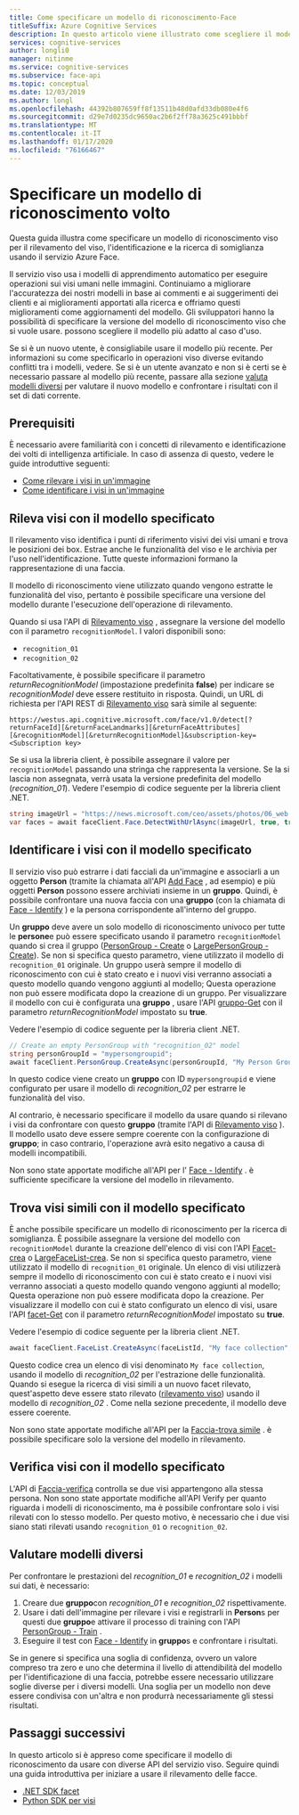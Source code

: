 ```yaml
---
title: Come specificare un modello di riconoscimento-Face
titleSuffix: Azure Cognitive Services
description: In questo articolo viene illustrato come scegliere il modello di riconoscimento da usare con l'applicazione Azure Face.
services: cognitive-services
author: longli0
manager: nitinme
ms.service: cognitive-services
ms.subservice: face-api
ms.topic: conceptual
ms.date: 12/03/2019
ms.author: longl
ms.openlocfilehash: 44392b807659ff8f13511b48d0afd33db080e4f6
ms.sourcegitcommit: d29e7d0235dc9650ac2b6f2ff78a3625c491bbbf
ms.translationtype: MT
ms.contentlocale: it-IT
ms.lasthandoff: 01/17/2020
ms.locfileid: "76166467"
---
```

# <a name="specify-a-face-recognition-model"></a>Specificare un modello di riconoscimento volto

Questa guida illustra come specificare un modello di riconoscimento viso per il rilevamento del viso, l'identificazione e la ricerca di somiglianza usando il servizio Azure Face.

Il servizio viso usa i modelli di apprendimento automatico per eseguire operazioni sui visi umani nelle immagini. Continuiamo a migliorare l'accuratezza dei nostri modelli in base ai commenti e ai suggerimenti dei clienti e ai miglioramenti apportati alla ricerca e offriamo questi miglioramenti come aggiornamenti del modello. Gli sviluppatori hanno la possibilità di specificare la versione del modello di riconoscimento viso che si vuole usare. possono scegliere il modello più adatto al caso d'uso.

Se si è un nuovo utente, è consigliabile usare il modello più recente. Per informazioni su come specificarlo in operazioni viso diverse evitando conflitti tra i modelli, vedere. Se si è un utente avanzato e non si è certi se è necessario passare al modello più recente, passare alla sezione [valuta modelli diversi](#evaluate-different-models) per valutare il nuovo modello e confrontare i risultati con il set di dati corrente.

## <a name="prerequisites"></a>Prerequisiti

È necessario avere familiarità con i concetti di rilevamento e identificazione dei volti di intelligenza artificiale. In caso di assenza di questo, vedere le guide introduttive seguenti:

* [Come rilevare i visi in un'immagine](HowtoDetectFacesinImage.md)
* [Come identificare i visi in un'immagine](HowtoIdentifyFacesinImage.md)

## <a name="detect-faces-with-specified-model"></a>Rileva visi con il modello specificato

Il rilevamento viso identifica i punti di riferimento visivi dei visi umani e trova le posizioni dei box. Estrae anche le funzionalità del viso e le archivia per l'uso nell'identificazione. Tutte queste informazioni formano la rappresentazione di una faccia.

Il modello di riconoscimento viene utilizzato quando vengono estratte le funzionalità del viso, pertanto è possibile specificare una versione del modello durante l'esecuzione dell'operazione di rilevamento.

Quando si usa l'API di [Rilevamento viso] , assegnare la versione del modello con il parametro `recognitionModel`. I valori disponibili sono:

* `recognition_01`
* `recognition_02`

Facoltativamente, è possibile specificare il parametro _returnRecognitionModel_ (impostazione predefinita **false**) per indicare se _recognitionModel_ deve essere restituito in risposta. Quindi, un URL di richiesta per l'API REST di [Rilevamento viso] sarà simile al seguente:

`https://westus.api.cognitive.microsoft.com/face/v1.0/detect[?returnFaceId][&returnFaceLandmarks][&returnFaceAttributes][&recognitionModel][&returnRecognitionModel]&subscription-key=<Subscription key>`

Se si usa la libreria client, è possibile assegnare il valore per `recognitionModel` passando una stringa che rappresenta la versione.
Se la si lascia non assegnata, verrà usata la versione predefinita del modello (_recognition_01_). Vedere l'esempio di codice seguente per la libreria client .NET.

```csharp
string imageUrl = "https://news.microsoft.com/ceo/assets/photos/06_web.jpg";
var faces = await faceClient.Face.DetectWithUrlAsync(imageUrl, true, true, recognitionModel: "recognition_02", returnRecognitionModel: true);
```

## <a name="identify-faces-with-specified-model"></a>Identificare i visi con il modello specificato

Il servizio viso può estrarre i dati facciali da un'immagine e associarli a un oggetto **Person** (tramite la chiamata all'API [Add Face](https://westus.dev.cognitive.microsoft.com/docs/services/563879b61984550e40cbbe8d/operations/563879b61984550f3039523b) , ad esempio) e più oggetti **Person** possono essere archiviati insieme in un **gruppo**. Quindi, è possibile confrontare una nuova faccia con una **gruppo** (con la chiamata di [Face - Identify] ) e la persona corrispondente all'interno del gruppo.

Un **gruppo** deve avere un solo modello di riconoscimento univoco per tutte le **persone**e può essere specificato usando il parametro `recognitionModel` quando si crea il gruppo ([PersonGroup - Create] o [LargePersonGroup - Create]). Se non si specifica questo parametro, viene utilizzato il modello di `recognition_01` originale. Un gruppo userà sempre il modello di riconoscimento con cui è stato creato e i nuovi visi verranno associati a questo modello quando vengono aggiunti al modello; Questa operazione non può essere modificata dopo la creazione di un gruppo. Per visualizzare il modello con cui è configurata una **gruppo** , usare l'API [gruppo-Get] con il parametro _returnRecognitionModel_ impostato su **true**.

Vedere l'esempio di codice seguente per la libreria client .NET.

```csharp
// Create an empty PersonGroup with "recognition_02" model
string personGroupId = "mypersongroupid";
await faceClient.PersonGroup.CreateAsync(personGroupId, "My Person Group Name", recognitionModel: "recognition_02");
```

In questo codice viene creato un **gruppo** con ID `mypersongroupid` e viene configurato per usare il modello di _recognition_02_ per estrarre le funzionalità del viso.

Al contrario, è necessario specificare il modello da usare quando si rilevano i visi da confrontare con questo **gruppo** (tramite l'API di [Rilevamento viso] ). Il modello usato deve essere sempre coerente con la configurazione di **gruppo**; in caso contrario, l'operazione avrà esito negativo a causa di modelli incompatibili.

Non sono state apportate modifiche all'API per l' [Face - Identify] . è sufficiente specificare la versione del modello in rilevamento.

## <a name="find-similar-faces-with-specified-model"></a>Trova visi simili con il modello specificato

È anche possibile specificare un modello di riconoscimento per la ricerca di somiglianza. È possibile assegnare la versione del modello con `recognitionModel` durante la creazione dell'elenco di visi con l'API [Facet-crea] o [LargeFaceList-crea]. Se non si specifica questo parametro, viene utilizzato il modello di `recognition_01` originale. Un elenco di visi utilizzerà sempre il modello di riconoscimento con cui è stato creato e i nuovi visi verranno associati a questo modello quando vengono aggiunti al modello; Questa operazione non può essere modificata dopo la creazione. Per visualizzare il modello con cui è stato configurato un elenco di visi, usare l'API [facet-Get] con il parametro _returnRecognitionModel_ impostato su **true**.

Vedere l'esempio di codice seguente per la libreria client .NET.

```csharp
await faceClient.FaceList.CreateAsync(faceListId, "My face collection", recognitionModel: "recognition_02");
```

Questo codice crea un elenco di visi denominato `My face collection`, usando il modello di _recognition_02_ per l'estrazione delle funzionalità. Quando si esegue la ricerca di visi simili a un nuovo facet rilevato, quest'aspetto deve essere stato rilevato ([rilevamento viso]) usando il modello di _recognition_02_ . Come nella sezione precedente, il modello deve essere coerente.

Non sono state apportate modifiche all'API per la [Faccia-trova simile] . è possibile specificare solo la versione del modello in rilevamento.

## <a name="verify-faces-with-specified-model"></a>Verifica visi con il modello specificato

L'API di [Faccia-verifica] controlla se due visi appartengono alla stessa persona. Non sono state apportate modifiche all'API Verify per quanto riguarda i modelli di riconoscimento, ma è possibile confrontare solo i visi rilevati con lo stesso modello. Per questo motivo, è necessario che i due visi siano stati rilevati usando `recognition_01` o `recognition_02`.

## <a name="evaluate-different-models"></a>Valutare modelli diversi

Per confrontare le prestazioni del _recognition_01_ e _recognition_02_ i modelli sui dati, è necessario:

1. Creare due **gruppo**con _recognition_01_ e _recognition_02_ rispettivamente.
1. Usare i dati dell'immagine per rilevare i visi e registrarli in **Person**s per questi due **gruppo**e attivare il processo di training con l'API [PersonGroup - Train] .
1. Eseguire il test con [Face - Identify] in **gruppo**s e confrontare i risultati.

Se in genere si specifica una soglia di confidenza, ovvero un valore compreso tra zero e uno che determina il livello di attendibilità del modello per l'identificazione di una faccia, potrebbe essere necessario utilizzare soglie diverse per i diversi modelli. Una soglia per un modello non deve essere condivisa con un'altra e non produrrà necessariamente gli stessi risultati.

## <a name="next-steps"></a>Passaggi successivi

In questo articolo si è appreso come specificare il modello di riconoscimento da usare con diverse API del servizio viso. Seguire quindi una guida introduttiva per iniziare a usare il rilevamento delle facce.

* [.NET SDK facet](../Quickstarts/csharp-sdk.md)
* [Python SDK per visi](../Quickstarts/python-sdk.md)

[Rilevamento viso]: https://westus.dev.cognitive.microsoft.com/docs/services/563879b61984550e40cbbe8d
[Faccia-trova simile]: https://westus.dev.cognitive.microsoft.com/docs/services/563879b61984550e40cbbe8d/operations/563879b61984550f30395237
[Face - Identify]: https://westus.dev.cognitive.microsoft.com/docs/services/563879b61984550e40cbbe8d/operations/563879b61984550f30395239
[Faccia-verifica]: https://westus.dev.cognitive.microsoft.com/docs/services/563879b61984550e40cbbe8d/operations/563879b61984550f3039523a
[PersonGroup - Create]: https://westus.dev.cognitive.microsoft.com/docs/services/563879b61984550e40cbbe8d/operations/563879b61984550f30395244
[Gruppo-Get]: https://westus.dev.cognitive.microsoft.com/docs/services/563879b61984550e40cbbe8d/operations/563879b61984550f30395246
[PersonGroup Person - Add Face]: https://westus.dev.cognitive.microsoft.com/docs/services/563879b61984550e40cbbe8d/operations/563879b61984550f3039523b
[PersonGroup - Train]: https://westus.dev.cognitive.microsoft.com/docs/services/563879b61984550e40cbbe8d/operations/563879b61984550f30395249
[LargePersonGroup - Create]: https://westus.dev.cognitive.microsoft.com/docs/services/563879b61984550e40cbbe8d/operations/599acdee6ac60f11b48b5a9d
[Facet-crea]: https://westus.dev.cognitive.microsoft.com/docs/services/563879b61984550e40cbbe8d/operations/563879b61984550f3039524b
[Facet-Get]: https://westus.dev.cognitive.microsoft.com/docs/services/563879b61984550e40cbbe8d/operations/563879b61984550f3039524c
[LargeFaceList-crea]: https://westus.dev.cognitive.microsoft.com/docs/services/563879b61984550e40cbbe8d/operations/5a157b68d2de3616c086f2cc
